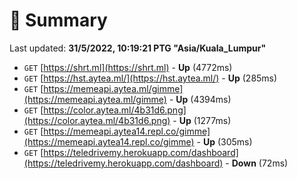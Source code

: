 # 📖 Summary
Last updated: **31/5/2022, 10:19:21 PTG "Asia/Kuala_Lumpur"**

- `GET` [https://shrt.ml](https://shrt.ml) - **Up** (4772ms)
- `GET` [https://hst.aytea.ml/](https://hst.aytea.ml/) - **Up** (285ms)
- `GET` [https://memeapi.aytea.ml/gimme](https://memeapi.aytea.ml/gimme) - **Up** (4394ms)
- `GET` [https://color.aytea.ml/4b31d6.png](https://color.aytea.ml/4b31d6.png) - **Up** (1277ms)
- `GET` [https://memeapi.aytea14.repl.co/gimme](https://memeapi.aytea14.repl.co/gimme) - **Up** (305ms)
- `GET` [https://teledrivemy.herokuapp.com/dashboard](https://teledrivemy.herokuapp.com/dashboard) - **Down** (72ms)
